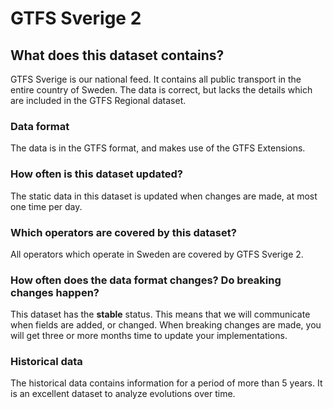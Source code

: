 # GTFS Sverige 2

## What does this dataset contains?

GTFS Sverige is our national feed. It contains all public transport in the entire country of Sweden. The data is correct, but lacks the details which are included in the GTFS Regional dataset.

### Data format

The data is in the GTFS format, and makes use of the GTFS Extensions.

### How often is this dataset updated?

The static data in this dataset is updated when changes are made, at most one time per day.

### Which operators are covered by this dataset?

All operators which operate in Sweden are covered by GTFS Sverige 2. 

### How often does the data format changes? Do breaking changes happen?

This dataset has the **stable** status. This means that we will communicate when fields are added, or changed. When breaking changes are made, you will get three or more months time to update your implementations.

### Historical data

The historical data contains information for a period of more than 5 years. It is an excellent dataset to analyze evolutions over time.




